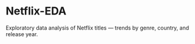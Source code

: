 # Netflix-EDA
Exploratory data analysis of Netflix titles — trends by genre, country, and release year.
